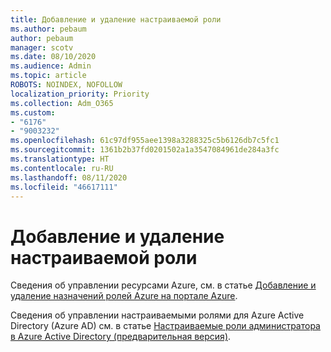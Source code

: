 ```yaml
---
title: Добавление и удаление настраиваемой роли
ms.author: pebaum
author: pebaum
manager: scotv
ms.date: 08/10/2020
ms.audience: Admin
ms.topic: article
ROBOTS: NOINDEX, NOFOLLOW
localization_priority: Priority
ms.collection: Adm_O365
ms.custom:
- "6176"
- "9003232"
ms.openlocfilehash: 61c97df955aee1398a3288325c5b6126db7c5fc1
ms.sourcegitcommit: 1361b2b37fd0201502a1a3547084961de284a3fc
ms.translationtype: HT
ms.contentlocale: ru-RU
ms.lasthandoff: 08/11/2020
ms.locfileid: "46617111"
---
```

# <a name="add-or-remove-a-custom-role"></a>Добавление и удаление настраиваемой роли

Сведения об управлении ресурсами Azure, см. в статье [Добавление и удаление назначений ролей Azure на портале Azure](https://docs.microsoft.com/azure/role-based-access-control/role-assignments-portal).

Сведения об управлении настраиваемыми ролями для Azure Active Directory (Azure AD) см. в статье [Настраиваемые роли администратора в Azure Active Directory (предварительная версия)](https://docs.microsoft.com/azure/active-directory/users-groups-roles/roles-custom-overview).